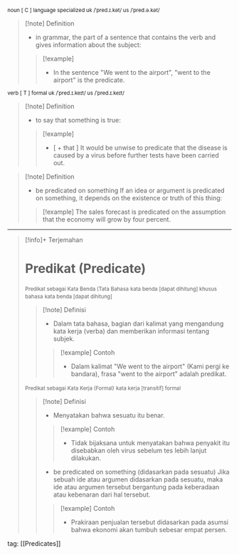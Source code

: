 <small>noun [ C ]   language   specialized
uk  /ˈpred.ɪ.kət/ us  /ˈpred.ə.kət/
</small>
>[!note] Definition
>- in grammar, the part of a sentence that contains the verb and gives information about the subject:
> > [!example] 
> > - In the sentence "We went to the airport", "went to the airport" is the predicate.

<small>verb [ T ]   formal
uk  /ˈpred.ɪ.keɪt/ us  /ˈpred.ɪ.keɪt/
</small>
>[!note] Definition
>- to say that something is true:
> > [!example] 
> > - [ + that ] It would be unwise to predicate that the disease is caused by a virus before further tests have been carried out.

>[!note] Definition
>-  be predicated on something
>  If an idea or argument is predicated on something, it depends on the existence or truth of this thing:
> > [!example] 
> > The sales forecast is predicated on the assumption that the economy will grow by four percent.

---

>[!info]+ Terjemahan
> # Predikat (Predicate)
><small>Predikat sebagai Kata Benda (Tata Bahasa</small>
><small>kata benda [dapat dihitung] khusus bahasa</small>
><small>kata benda [dapat dihitung]</small>
> > [!note] Definisi
> > - Dalam tata bahasa, bagian dari kalimat yang mengandung kata kerja (verba) dan memberikan informasi tentang subjek.
> > > [!example] Contoh
> > > - Dalam kalimat "We went to the airport" (Kami pergi ke bandara), frasa "went to the airport" adalah predikat.
>
><small>Predikat sebagai Kata Kerja (Formal)</small>
><small>kata kerja [transitif] formal</small>
> > [!note] Definisi
> > - Menyatakan bahwa sesuatu itu benar.
> > > [!example] Contoh
> > > - Tidak bijaksana untuk menyatakan bahwa penyakit itu disebabkan oleh virus sebelum tes lebih lanjut dilakukan.
> > >   
> > - be predicated on something (didasarkan pada sesuatu)
> >   Jika sebuah ide atau argumen didasarkan pada sesuatu, maka ide atau argumen tersebut bergantung pada keberadaan atau kebenaran dari hal tersebut.
> > > [!example] Contoh
> > > - Prakiraan penjualan tersebut didasarkan pada asumsi bahwa ekonomi akan tumbuh sebesar empat persen.

tag: [[Predicates]]